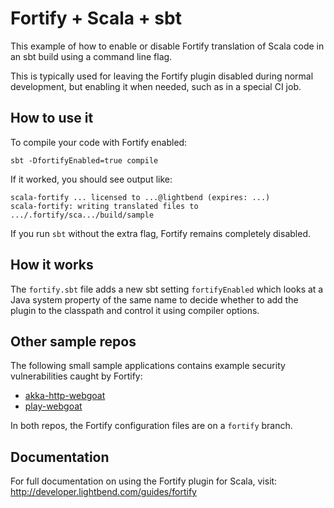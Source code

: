 # Fortify + Scala + sbt

This example of how to enable or disable Fortify translation of
Scala code in an sbt build using a command line flag.

This is typically used for leaving the Fortify plugin disabled during
normal development, but enabling it when needed, such as in a special
CI job.

## How to use it

To compile your code with Fortify enabled:

```
sbt -DfortifyEnabled=true compile
```

If it worked, you should see output like:

```
scala-fortify ... licensed to ...@lightbend (expires: ...)
scala-fortify: writing translated files to .../.fortify/sca.../build/sample
```

If you run `sbt` without the extra flag, Fortify remains completely
disabled.

## How it works

The `fortify.sbt` file adds a new sbt setting `fortifyEnabled` which
looks at a Java system property of the same name to decide whether to
add the plugin to the classpath and control it using compiler options.

## Other sample repos

The following small sample applications contains example security
vulnerabilities caught by Fortify:

* [akka-http-webgoat](https://github.com/akka/akka-http-webgoat/tree/fortify)
* [play-webgoat](https://github.com/playframework/play-webgoat/tree/fortify)

In both repos, the Fortify configuration files are on a `fortify` branch.

## Documentation

For full documentation on using the Fortify plugin for Scala, visit:
http://developer.lightbend.com/guides/fortify
